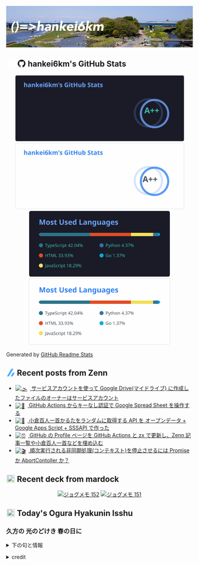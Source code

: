 <p align="center">

![()=>hankei6km](assets/images/header3.jpg)

</p>

<h2>
<img width="24" height="24" style="height:1em;width:1em;margin:0 0.05em 0 0.1em;vertical-align:-0.1em;"
 src="assets/images/github-dark.svg#gh-dark-mode-only" />
<img width="24" height="24" style="height:1em;width:1em;margin:0 0.05em 0 0.1em;vertical-align:-0.1em;"
 src="assets/images/github-light.svg#gh-light-mode-only" />
hankei6km's GitHub Stats
</h2>

<p align="center">

<img width="457" alt="hankei6km's GitHub stats" src="assets/images/stats-dark.svg#gh-dark-mode-only">
<img width="457" alt="hankei6km's GitHub stats" src="assets/images/stats-light.svg#gh-light-mode-only">
<img width="382" alt="Top Langs" src="assets/images/top-langs-dark.svg#gh-dark-mode-only">
<img width="382" alt="Top Langs" src="assets/images/top-langs-light.svg#gh-light-mode-only">

</p>

Generated by [GitHub Readme Stats](https://github.com/anuraghazra/github-readme-stats)

<h2>
<img width="24" height="24" style="width:1em; height:1em; margin: 0 .05em 0 .1em; vertical-align: -0.1em;" src="assets/images/zenn.svg">
Recent posts from Zenn
</h2>

<ul><li><a href="https://zenn.dev/hankei6km/articles/owner-of-file-that-is-uploaded-by-service-account"><img style="width:1.1em; height:1.1em; margin: 0 .5em 0 .1em; vertical-align: -0.1em;" width="18" height="18" alt="🌫️" src="https://twemoji.maxcdn.com/v/13.1.0/72x72/1f32b.png"> サービスアカウントを使って Google Drive(マイドライブ) に作成したファイルのオーナーはサービスアカウント</a></li><li><a href="https://zenn.dev/hankei6km/articles/update-google-spread-sheet-from-github-actions"><img style="width:1.1em; height:1.1em; margin: 0 .5em 0 .1em; vertical-align: -0.1em;" width="18" height="18" alt="🔑" src="https://twemoji.maxcdn.com/v/13.1.0/72x72/1f511.png"> GitHub Actions からキーなし認証で Google Spread Sheet を操作する</a></li><li><a href="https://zenn.dev/hankei6km/articles/ogura-shuffle-api"><img style="width:1.1em; height:1.1em; margin: 0 .5em 0 .1em; vertical-align: -0.1em;" width="18" height="18" alt="🎎" src="https://twemoji.maxcdn.com/v/13.1.0/72x72/1f38e.png"> 小倉百人一首かるたをランダムに取得する API を オープンデータ + Google Apps Script + SSSAPI で作った</a></li><li><a href="https://zenn.dev/hankei6km/articles/automatically-update-github-profile"><img style="width:1.1em; height:1.1em; margin: 0 .5em 0 .1em; vertical-align: -0.1em;" width="18" height="18" alt="⏰" src="https://twemoji.maxcdn.com/v/13.1.0/72x72/23f0.png"> GitHub の Profile ページを GitHub Actions と zx で更新し、Zenn 記事一覧や小倉百人一首などを埋め込む</a></li><li><a href="https://zenn.dev/hankei6km/articles/promise-or-abort-controller"><img style="width:1.1em; height:1.1em; margin: 0 .5em 0 .1em; vertical-align: -0.1em;" width="18" height="18" alt="🎬" src="https://twemoji.maxcdn.com/v/13.1.0/72x72/1f3ac.png"> 順次実行される非同期処理(コンテキスト)を停止させるには Promise か AbortContoller か？</a></li></ul>

<h2>
<img width="24" height="24" style="width:1em; height:1em; margin: 0 .05em 0 .1em; vertical-align: -0.1em;" src="https://twemoji.maxcdn.com/v/13.1.0/72x72/1f5bc.png">
Recent deck from mardock
</h2>

<p align="center">
<a href="https://hankei6km.github.io/mardock/deck/2022-03-in-outdoor-152"><img alt="ジョグメモ 152" src="https://hankei6km.github.io/mardock/assets/deck/2022-03-in-outdoor-152/2022-03-in-outdoor-152.png" width="270" height="152"></a>
<a href="https://hankei6km.github.io/mardock/deck/2022-03-in-outdoor-151"><img alt="ジョグメモ 151" src="https://hankei6km.github.io/mardock/assets/deck/2022-03-in-outdoor-151/2022-03-in-outdoor-151.png" width="270" height="152"></a>

</p>

<h2>
<img width="24" height="24" style="width:1em; height:1em; margin: 0 .05em 0 .1em; vertical-align: -0.1em;" src="https://twemoji.maxcdn.com/v/13.1.0/72x72/1f38e.png">
Today's Ogura Hyakunin Isshu
</h2>

<h3>久方の 光のどけき 春の日に</h3>
<p><details><summary>下の句と情報</summary><p>しづごころなく 花の散るらむ</p><p>(ひさかたの ひかりのどけき はるのひに　しづごころなく はなのちるらむ)</p><ul><li>歌人 - <a href="http://linkdata.org/resource/rdf1s6833i#kajin_033">http://linkdata.org/resource/rdf1s6833i#kajin_033</a></li><li>読札 - <a href="https://commons.wikimedia.org/wiki/File:Hyakuninisshu_033.jpg">https://commons.wikimedia.org/wiki/File:Hyakuninisshu_033.jpg</a></li><li>異なる記録形式 - <a href="http://linkdata.org/resource/rdf1s8931i#audio_nhk_033">http://linkdata.org/resource/rdf1s8931i#audio_nhk_033</a></li></ul></details></p>

<details>
<summary>credit</summary>

- Title: 小倉百人一首かるたデータ
- Author: [Nanako Takahashi](http://linkdata.org/user/tnanako)
- Source: http://linkdata.org/work/rdf1s6834i
- License: http://creativecommons.org/licenses/by/3.0/deed.ja

</details>

